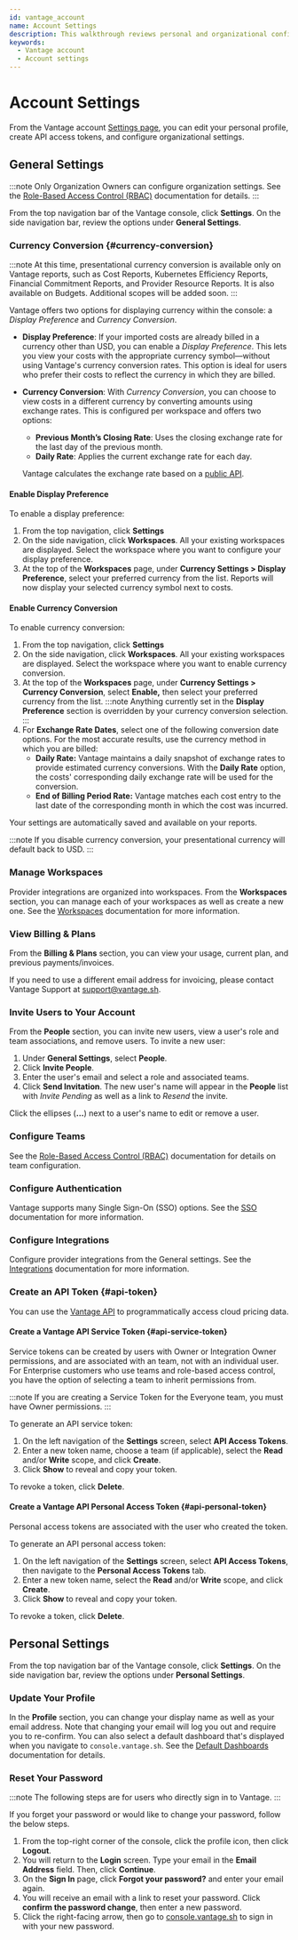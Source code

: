 ```yaml
---
id: vantage_account
name: Account Settings
description: This walkthrough reviews personal and organizational configuration settings for your Vantage account.
keywords:
  - Vantage account
  - Account settings
---
```


# Account Settings

From the Vantage account [Settings page](https://console.vantage.sh/account/profile), you can edit your personal profile, create API access tokens, and configure organizational settings.

## General Settings

:::note
Only Organization Owners can configure organization settings. See the [Role-Based Access Control (RBAC)](/rbac) documentation for details.
:::

From the top navigation bar of the Vantage console, click **Settings**. On the side navigation bar, review the options under **General Settings**.

### Currency Conversion {#currency-conversion}

:::note
At this time, presentational currency conversion is available only on Vantage reports, such as Cost Reports, Kubernetes Efficiency Reports, Financial Commitment Reports, and Provider Resource Reports. It is also available on Budgets. Additional scopes will be added soon.
:::

Vantage offers two options for displaying currency within the console: a _Display Preference_ and _Currency Conversion_. 

- **Display Preference**: If your imported costs are already billed in a currency other than USD, you can enable a _Display Preference_. This lets you view your costs with the appropriate currency symbol—without using Vantage's currency conversion rates. This option is ideal for users who prefer their costs to reflect the currency in which they are billed.
- **Currency Conversion**: With *Currency Conversion*, you can choose to view costs in a different currency by converting amounts using exchange rates. This is configured per workspace and offers two options:
    - **Previous Month’s Closing Rate**: Uses the closing exchange rate for the last day of the previous month.
    - **Daily Rate**: Applies the current exchange rate for each day.
    
  Vantage calculates the exchange rate based on a [public API](https://exchangeratesapi.io/).

#### Enable Display Preference 

To enable a display preference:

1. From the top navigation, click **Settings**
2. On the side navigation, click **Workspaces**. All your existing workspaces are displayed. Select the workspace where you want to configure your display preference.
3. At the top of the **Workspaces** page, under **Currency Settings > Display Preference**, select your preferred currency from the list. Reports will now display your selected currency symbol next to costs.

#### Enable Currency Conversion 

To enable currency conversion:

1. From the top navigation, click **Settings**
2. On the side navigation, click **Workspaces**. All your existing workspaces are displayed. Select the workspace where you want to enable currency conversion.
3. At the top of the **Workspaces** page, under **Currency Settings > Currency Conversion**, select **Enable,** then select your preferred currency from the list.
  :::note
  Anything currently set in the **Display Preference** section is overridden by your currency conversion selection.
  :::
4. For **Exchange Rate Dates**, select one of the following conversion date options. For the most accurate results, use the currency method in which you are billed:
    - **Daily Rate:** Vantage maintains a daily snapshot of exchange rates to provide estimated currency conversions. With the **Daily Rate** option, the costs' corresponding daily exchange rate will be used for the conversion.
    - **End of Billing Period Rate:** Vantage matches each cost entry to the last date of the corresponding month in which the cost was incurred.

Your settings are automatically saved and available on your reports.

:::note
If you disable currency conversion, your presentational currency will default back to USD.
:::

### Manage Workspaces

Provider integrations are organized into workspaces. From the **Workspaces** section, you can manage each of your workspaces as well as create a new one. See the [Workspaces](/workspaces) documentation for more information.

### View Billing & Plans

From the **Billing & Plans** section, you can view your usage, current plan, and previous payments/invoices.

If you need to use a different email address for invoicing, please contact Vantage Support at [support@vantage.sh](mailto:support@vantage.sh).

### Invite Users to Your Account

From the **People** section, you can invite new users, view a user's role and team associations, and remove users. To invite a new user:

1. Under **General Settings**, select **People**.
2. Click **Invite People**.
3. Enter the user's email and select a role and associated teams.
4. Click **Send Invitation**. The new user's name will appear in the **People** list with _Invite Pending_ as well as a link to _Resend_ the invite.

Click the ellipses (**...**) next to a user's name to edit or remove a user.

### Configure Teams

See the [Role-Based Access Control (RBAC)](/rbac) documentation for details on team configuration.

### Configure Authentication

Vantage supports many Single Sign-On (SSO) options. See the [SSO](/sso) documentation for more information.

### Configure Integrations

Configure provider integrations from the General settings. See the [Integrations](/getting_started) documentation for more information.

### Create an API Token {#api-token}

You can use the [Vantage API](https://vantage.readme.io/reference/general) to programmatically access cloud pricing data.

#### Create a Vantage API Service Token {#api-service-token}

Service tokens can be created by users with Owner or Integration Owner permissions, and are associated with an team, not with an individual user. For Enterprise customers who use teams and role-based access control, you have the option of selecting a team to inherit permissions from.

:::note
If you are creating a Service Token for the Everyone team, you must have Owner permissions.
:::

To generate an API service token:

1. On the left navigation of the **Settings** screen, select **API Access Tokens**.
2. Enter a new token name, choose a team (if applicable), select the **Read** and/or **Write** scope, and click **Create**.
3. Click **Show** to reveal and copy your token.

To revoke a token, click **Delete**.

#### Create a Vantage API Personal Access Token {#api-personal-token}

Personal access tokens are associated with the user who created the token.

To generate an API personal access token:

1. On the left navigation of the **Settings** screen, select **API Access Tokens**, then navigate to the **Personal Access Tokens** tab.
2. Enter a new token name, select the **Read** and/or **Write** scope, and click **Create**.
3. Click **Show** to reveal and copy your token.

To revoke a token, click **Delete**.

## Personal Settings

From the top navigation bar of the Vantage console, click **Settings**. On the side navigation bar, review the options under **Personal Settings**.

### Update Your Profile

In the **Profile** section, you can change your display name as well as your email address. Note that changing your email will log you out and require you to re-confirm. You can also select a default dashboard that's displayed when you navigate to `console.vantage.sh`. See the [Default Dashboards](/dashboards#default-dashboard) documentation for details.

### Reset Your Password

:::note
The following steps are for users who directly sign in to Vantage.
:::

If you forget your password or would like to change your password, follow the below steps.

1. From the top-right corner of the console, click the profile icon, then click **Logout**.
2. You will return to the **Login** screen. Type your email in the **Email Address** field. Then, click **Continue**.
3. On the **Sign In** page, click **Forgot your password?** and enter your email again.
4. You will receive an email with a link to reset your password. Click **confirm the password change**, then enter a new password.
5. Click the right-facing arrow, then go to [console.vantage.sh](https://console.vantage.sh) to sign in with your new password.
